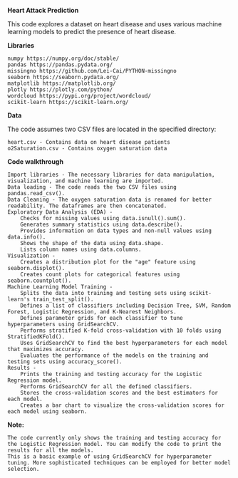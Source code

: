 <b> Heart Attack Prediction </b>

This code explores a dataset on heart disease and uses various machine learning models to predict the presence of heart disease.

<b>Libraries</b>

    numpy https://numpy.org/doc/stable/
    pandas https://pandas.pydata.org/
    missingno https://github.com/Lei-Cai/PYTHON-missingno
    seaborn https://seaborn.pydata.org/
    matplotlib https://matplotlib.org/
    plotly https://plotly.com/python/
    wordcloud https://pypi.org/project/wordcloud/
    scikit-learn https://scikit-learn.org/

<b>Data</b>

The code assumes two CSV files are located in the specified directory:

    heart.csv - Contains data on heart disease patients
    o2Saturation.csv - Contains oxygen saturation data

<b>Code walkthrough</b>

    Import libraries - The necessary libraries for data manipulation, visualization, and machine learning are imported.
    Data loading - The code reads the two CSV files using pandas.read_csv().
    Data Cleaning - The oxygen saturation data is renamed for better readability. The dataframes are then concatenated.
    Exploratory Data Analysis (EDA) -
        Checks for missing values using data.isnull().sum().
        Generates summary statistics using data.describe().
        Provides information on data types and non-null values using data.info().
        Shows the shape of the data using data.shape.
        Lists column names using data.columns.
    Visualization -
        Creates a distribution plot for the "age" feature using seaborn.displot().
        Creates count plots for categorical features using seaborn.countplot().
    Machine Learning Model Training -
        Splits the data into training and testing sets using scikit-learn's train_test_split().
        Defines a list of classifiers including Decision Tree, SVM, Random Forest, Logistic Regression, and K-Nearest Neighbors.
        Defines parameter grids for each classifier to tune hyperparameters using GridSearchCV.
        Performs stratified K-fold cross-validation with 10 folds using StratifiedKFold().
        Uses GridSearchCV to find the best hyperparameters for each model that maximizes accuracy.
        Evaluates the performance of the models on the training and testing sets using accuracy_score().
    Results -
        Prints the training and testing accuracy for the Logistic Regression model.
        Performs GridSearchCV for all the defined classifiers.
        Stores the cross-validation scores and the best estimators for each model.
        Creates a bar chart to visualize the cross-validation scores for each model using seaborn.

<b>Note:</b>

    The code currently only shows the training and testing accuracy for the Logistic Regression model. You can modify the code to print the results for all the models.
    This is a basic example of using GridSearchCV for hyperparameter tuning. More sophisticated techniques can be employed for better model selection.
